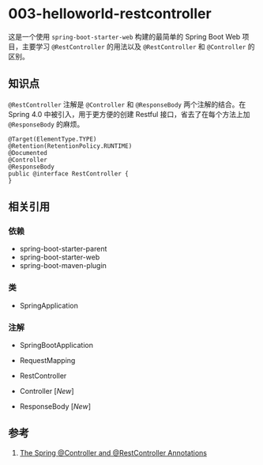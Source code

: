 # 003-helloworld-restcontroller

这是一个使用 `spring-boot-starter-web` 构建的最简单的 Spring Boot Web 项目，主要学习 `@RestController` 的用法以及 `@RestController` 和 `@Controller` 的区别。

## 知识点

`@RestController` 注解是 `@Controller` 和 `@ResponseBody` 两个注解的结合。在 Spring 4.0 中被引入，用于更方便的创建 Restful 接口，省去了在每个方法上加 `@ResponseBody` 的麻烦。

```
@Target(ElementType.TYPE)
@Retention(RetentionPolicy.RUNTIME)
@Documented
@Controller
@ResponseBody
public @interface RestController {
}
```

## 相关引用

### 依赖

* spring-boot-starter-parent
* spring-boot-starter-web
* spring-boot-maven-plugin

### 类

* SpringApplication

### 注解

* SpringBootApplication
* RequestMapping
* RestController

* Controller [*New*]
* ResponseBody [*New*]

## 参考

1. [The Spring @Controller and @RestController Annotations](https://www.baeldung.com/spring-controller-vs-restcontroller)
